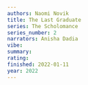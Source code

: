 ```yaml
---
authors: Naomi Novik
title: The Last Graduate
series: The Scholomance
series_number: 2
narrators: Anisha Dadia
vibe:
summary:
rating:
finished: 2022-01-11
year: 2022
---
```

